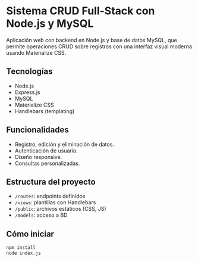#  Sistema CRUD Full-Stack con Node.js y MySQL

Aplicación web con backend en Node.js y base de datos MySQL, que permite operaciones CRUD sobre registros con una interfaz visual moderna usando Materialize CSS.

##  Tecnologías
- Node.js
- Express.js
- MySQL
- Materialize CSS
- Handlebars (templating)

##  Funcionalidades
- Registro, edición y eliminación de datos.
- Autenticación de usuario.
- Diseño responsive.
- Consultas personalizadas.

##  Estructura del proyecto
- `/routes`: endpoints definidos
- `/views`: plantillas con Handlebars
- `/public`: archivos estáticos (CSS, JS)
- `/models`: acceso a BD

##  Cómo iniciar
```bash
npm install
node index.js
